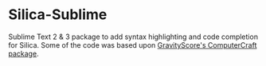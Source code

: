 Silica-Sublime
=========================

Sublime Text 2 & 3 package to add syntax highlighting and code completion for Silica. Some of the code was based upon [GravityScore's ComputerCraft package](https://github.com/GravityScore/ST2-ComputerCraft-Package).